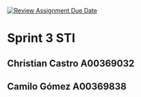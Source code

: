 [![Review Assignment Due Date](https://classroom.github.com/assets/deadline-readme-button-24ddc0f5d75046c5622901739e7c5dd533143b0c8e959d652212380cedb1ea36.svg)](https://classroom.github.com/a/Ph4vVba0)

# Sprint 3 STI

## Christian Castro A00369032

## Camilo Gómez A00369838
